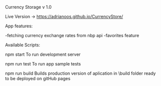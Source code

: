 Currency Storage v 1.0


Live Version -> https://adrianoos.github.io/CurrencyStore/


App features:

-fetching currency exchange rates from nbp api 
-favorites feature

Available Scripts:

npm start
To run development server

npm run test
To run app sample tests

npm run build 
Builds production version of aplication in \build folder
ready to be deployed on gitHub pages
